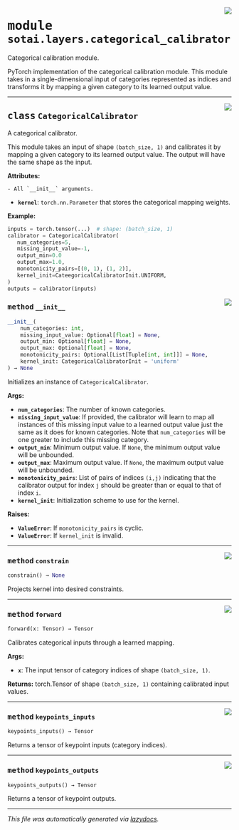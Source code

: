 <!-- markdownlint-disable -->

<a href="https://github.com/SOTAI-Labs/sotai/tree/main/sotai/layers/categorical_calibrator.py#L0"><img align="right" style="float:right;" src="https://img.shields.io/badge/-source-cccccc?style=flat-square"></a>

# <kbd>module</kbd> `sotai.layers.categorical_calibrator`
Categorical calibration module. 

PyTorch implementation of the categorical calibration module. This module takes in a single-dimensional input of categories represented as indices and transforms it by mapping a given category to its learned output value. 



---

<a href="https://github.com/SOTAI-Labs/sotai/tree/main/sotai/layers/categorical_calibrator.py#L17"><img align="right" style="float:right;" src="https://img.shields.io/badge/-source-cccccc?style=flat-square"></a>

## <kbd>class</kbd> `CategoricalCalibrator`
A categorical calibrator. 

This module takes an input of shape `(batch_size, 1)` and calibrates it by mapping a given category to its learned output value. The output will have the same shape as the input. 



**Attributes:**
 
    - All `__init__` arguments. 
 - <b>`kernel`</b>:  `torch.nn.Parameter` that stores the categorical mapping weights. 



**Example:**
 ```python
inputs = torch.tensor(...)  # shape: (batch_size, 1)
calibrator = CategoricalCalibrator(
    num_categories=5,
    missing_input_value=-1,
    output_min=0.0
    output_max=1.0,
    monotonicity_pairs=[(0, 1), (1, 2)],
    kernel_init=CateegoricalCalibratorInit.UNIFORM,
)
outputs = calibrator(inputs)
``` 

<a href="https://github.com/SOTAI-Labs/sotai/tree/main/sotai/layers/categorical_calibrator.py#L44"><img align="right" style="float:right;" src="https://img.shields.io/badge/-source-cccccc?style=flat-square"></a>

### <kbd>method</kbd> `__init__`

```python
__init__(
    num_categories: int,
    missing_input_value: Optional[float] = None,
    output_min: Optional[float] = None,
    output_max: Optional[float] = None,
    monotonicity_pairs: Optional[List[Tuple[int, int]]] = None,
    kernel_init: CategoricalCalibratorInit = 'uniform'
) → None
```

Initializes an instance of `CategoricalCalibrator`. 



**Args:**
 
 - <b>`num_categories`</b>:  The number of known categories. 
 - <b>`missing_input_value`</b>:  If provided, the calibrator will learn to map all  instances of this missing input value to a learned output value just  the same as it does for known categories. Note that `num_categories`  will be one greater to include this missing category. 
 - <b>`output_min`</b>:  Minimum output value. If `None`, the minimum output value will  be unbounded. 
 - <b>`output_max`</b>:  Maximum output value. If `None`, the maximum output value will  be unbounded. 
 - <b>`monotonicity_pairs`</b>:  List of pairs of indices `(i,j)` indicating that the  calibrator output for index `j` should be greater than or equal to that  of index `i`. 
 - <b>`kernel_init`</b>:  Initialization scheme to use for the kernel. 



**Raises:**
 
 - <b>`ValueError`</b>:  If `monotonicity_pairs` is cyclic. 
 - <b>`ValueError`</b>:  If `kernel_init` is invalid. 




---

<a href="https://github.com/SOTAI-Labs/sotai/tree/main/sotai/layers/categorical_calibrator/constrain#L139"><img align="right" style="float:right;" src="https://img.shields.io/badge/-source-cccccc?style=flat-square"></a>

### <kbd>method</kbd> `constrain`

```python
constrain() → None
```

Projects kernel into desired constraints. 

---

<a href="https://github.com/SOTAI-Labs/sotai/tree/main/sotai/layers/categorical_calibrator.py#L121"><img align="right" style="float:right;" src="https://img.shields.io/badge/-source-cccccc?style=flat-square"></a>

### <kbd>method</kbd> `forward`

```python
forward(x: Tensor) → Tensor
```

Calibrates categorical inputs through a learned mapping. 



**Args:**
 
 - <b>`x`</b>:  The input tensor of category indices of shape `(batch_size, 1)`. 



**Returns:**
 torch.Tensor of shape `(batch_size, 1)` containing calibrated input values. 

---

<a href="https://github.com/SOTAI-Labs/sotai/tree/main/sotai/layers/categorical_calibrator/keypoints_inputs#L157"><img align="right" style="float:right;" src="https://img.shields.io/badge/-source-cccccc?style=flat-square"></a>

### <kbd>method</kbd> `keypoints_inputs`

```python
keypoints_inputs() → Tensor
```

Returns a tensor of keypoint inputs (category indices). 

---

<a href="https://github.com/SOTAI-Labs/sotai/tree/main/sotai/layers/categorical_calibrator/keypoints_outputs#L170"><img align="right" style="float:right;" src="https://img.shields.io/badge/-source-cccccc?style=flat-square"></a>

### <kbd>method</kbd> `keypoints_outputs`

```python
keypoints_outputs() → Tensor
```

Returns a tensor of keypoint outputs. 




---

_This file was automatically generated via [lazydocs](https://github.com/ml-tooling/lazydocs)._
